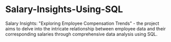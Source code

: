 # Salary-Insights-Using-SQL
Salary Insights: "Exploring Employee Compensation Trends" - the project aims to delve into the intricate relationship between employee data and their corresponding salaries through comprehensive data analysis using SQL. 

